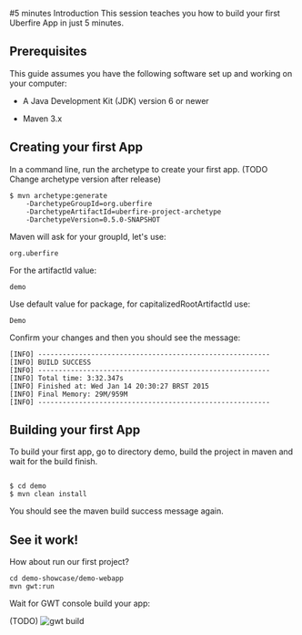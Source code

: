 #5 minutes Introduction
This session teaches you how to build your first Uberfire App in just 5 minutes.

## Prerequisites
This guide assumes you have the following software set up and working on your computer:
* A Java Development Kit (JDK) version 6 or newer

* Maven 3.x

## Creating your first App

 In a command line, run the archetype to create your first app. (TODO Change archetype version after release)


```
$ mvn archetype:generate
    -DarchetypeGroupId=org.uberfire
    -DarchetypeArtifactId=uberfire-project-archetype
    -DarchetypeVersion=0.5.0-SNAPSHOT
```
 Maven will ask for your groupId, let's use:
```
org.uberfire
```
For the artifactId value:
```
demo
```
Use default value for package, for capitalizedRootArtifactId use:
```
Demo
```

Confirm your changes and then you should see the message:
```
[INFO] ---------------------------------------------------------
[INFO] BUILD SUCCESS
[INFO] ---------------------------------------------------------
[INFO] Total time: 3:32.347s
[INFO] Finished at: Wed Jan 14 20:30:27 BRST 2015
[INFO] Final Memory: 29M/959M
[INFO] ---------------------------------------------------------
````
## Building your first App

To build your first app, go to directory demo, build the project in maven and wait for the build finish.

```

$ cd demo
$ mvn clean install

```
You should see the maven build success message again.

## See it work!

How about run our first project?
```
cd demo-showcase/demo-webapp
mvn gwt:run
```
Wait for GWT console build your app:

(TODO)
![gwt build](images/gwt_build.tiff)



